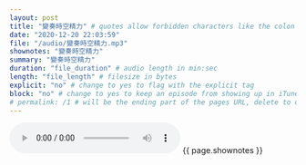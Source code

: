 ```yaml
---
layout: post
title: "變奏時空精力" # quotes allow forbidden characters like the colon
date: "2020-12-20 22:03:59"
file: "/audio/變奏時空精力.mp3"
shownotes: "變奏時空精力"
summary: "變奏時空精力"
duration: "file_duration" # audio length in min:sec
length: "file_length" # filesize in bytes
explicit: "no" # change to yes to flag with the explicit tag
block: "no" # change to yes to keep an episode from showing up in iTunes
# permalink: /1 # will be the ending part of the pages URL, delete to default to the title
---
```


<audio controls>
<source src="{{site.url}}{{site.baseurl}}{{ page.file }}" type="audio/x-mp3">
Your browser does not support the audio element.
</audio>
{{ page.shownotes }}
